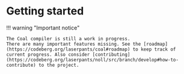 # Getting started

!!! warning "Important notice"

    The Coal compiler is still a work in progress. 
    There are many important features missing. See the [roadmap](https://codeberg.org/laserpants/coal#roadmap) to keep track of current progress. Also consider [contributing](https://codeberg.org/laserpants/noll/src/branch/develop#how-to-contribute) to the project.

